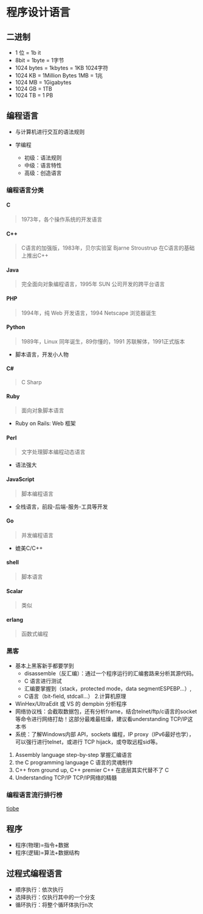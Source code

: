 # 程序设计语言
## 二进制
- 1 位 = 1b it
- 8bit = 1byte = 1字节
- 1024 bytes = 1kbytes = 1KB 1024字符
- 1024 KB = 1Million Bytes 1MB = 1兆
- 1024 MB = 1Gigabytes
- 1024 GB = 1TB
- 1024 TB = 1 PB

## 编程语言
- 与计算机进行交互的语法规则

- 学编程
	+ 初级：语法规则
	+ 中级：语言特性
	+ 高级：创造语言

### 编程语言分类
#### C 
> 1973年，各个操作系统的开发语言

#### C++
> C语言的加强版，1983年，贝尔实验室 Bjarne Stroustrup 在C语言的基础上推出C++


#### Java
> 完全面向对象编程语言，1995年 SUN 公司开发的跨平台语言

#### PHP 
> 1994年，纯 Web 开发语言，1994 Netscape 浏览器诞生

#### Python
> 1989年，Linux 同年诞生，89你懂的，1991 苏联解体，1991正式版本
- 脚本语言，开发小人物

#### C#
> C Sharp

#### Ruby
> 面向对象脚本语言
- Ruby on Rails: Web 框架

#### Perl
> 文字处理脚本编程动态语言
- 语法强大

#### JavaScript
> 脚本编程语言
- 全栈语言，前段-后端-服务-工具等开发

#### Go
> 并发编程语言
- 媲美C/C++

#### shell
> 脚本语言


#### Scalar
> 类似

#### erlang
> 函数式编程



### 黑客
- 基本上黑客新手都要学到
	+ disassemble（反汇编）：通过一个程序运行的汇编套路来分析其源代码。
	+ C 语言进行测试
	+ 汇编要掌握到（stack，protected mode，data segmentESPEBP...）,
	+ C语言（bit-field, stdcall...） 2.计算机原理
- WinHex/UltraEdit 或 VS 的 dempbin 分析程序
- 网络协议栈：会截取数据包，还有分析frame，结合telnet/ftp/c语言的socket等命令进行网络打劫！这部分最难最枯燥，建议看understanding TCP/IP这本书
- 系统：了解Windows内部 API，sockets 编程，IP proxy（IPv6最好也学），可以强行进行telnet，或进行 TCP hijack，或夺取远程sid等。

1. Assembly language step-by-step 掌握汇编语言
2. the C programming language C 语言的灵魂制作 
3. C++ from ground up, C++ premier C++ 在底层其实代替不了 C 
4. Understanding TCP/IP TCP/IP网络的精髓






### 编程语言流行排行榜
[tiobe](https://www.tiobe.com/tiobe-index/)


## 程序
- 程序(物理)=指令+数据
- 程序(逻辑)=算法+数据结构

## 过程式编程语言
- 顺序执行：依次执行
- 选择执行：仅执行其中的一个分支
- 循环执行：将整个循环体执行n次
